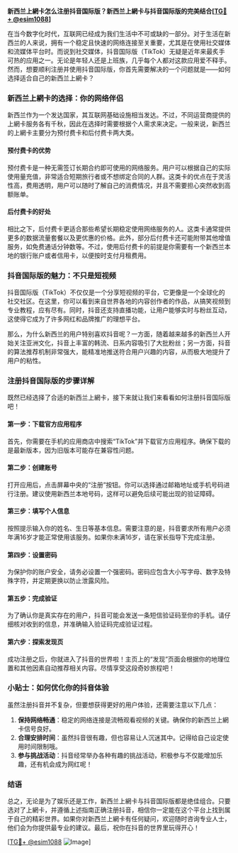 **新西兰上網卡怎么注册抖音国际版？新西兰上網卡与抖音国际版的完美结合[[TG💪+ @esim1088](https://t.me/s/esim1088)]**

在当今数字化时代，互联网已经成为我们生活中不可或缺的一部分。对于生活在新西兰的人来说，拥有一个稳定且快速的网络连接至关重要，尤其是在使用社交媒体和流媒体平台时。而说到社交媒体，抖音国际版（TikTok）无疑是近年来最炙手可热的应用之一。无论是年轻人还是上班族，几乎每个人都对这款应用爱不释手。然而，想要顺利注册并使用抖音国际版，你首先需要解决的一个问题就是——如何选择适合自己的新西兰上網卡？

### 新西兰上網卡的选择：你的网络伴侣

新西兰作为一个发达国家，其互联网基础设施相当发达。不过，不同运营商提供的上網卡服务各有千秋，因此在选择时需要根据个人需求来决定。一般来说，新西兰的上網卡主要分为预付费卡和后付费卡两大类。

#### 预付费卡的优势
预付费卡是一种无需签订长期合约即可使用的网络服务。用户可以根据自己的实际使用量充值，非常适合短期旅行者或不想绑定合同的人群。这类卡的优点在于灵活性高，费用透明，用户可以随时了解自己的消费情况，并且不需要担心突然收到高额账单。

#### 后付费卡的好处
相比之下，后付费卡更适合那些希望长期稳定使用网络服务的人。这类卡通常提供更多的数据流量套餐以及更优惠的价格。此外，部分后付费卡还可能附带其他增值服务，如免费通话分钟数等。不过，使用后付费卡的前提是你需要有一个新西兰本地的银行账户或者信用卡，以便按时支付月租费用。

### 抖音国际版的魅力：不只是短视频

抖音国际版（TikTok）不仅仅是一个分享短视频的平台，它更像是一个全球化的社交社区。在这里，你可以看到来自世界各地的内容创作者的作品，从搞笑视频到专业教程，应有尽有。同时，抖音还支持直播功能，让用户能够实时与粉丝互动，这使得它成为了许多网红和品牌推广的理想平台。

那么，为什么新西兰的用户特别喜欢抖音呢？一方面，随着越来越多的新西兰人开始关注亚洲文化，抖音上丰富的韩流、日系内容吸引了大批粉丝；另一方面，抖音的算法推荐机制非常强大，能精准地推送符合用户兴趣的内容，从而极大地提升了用户的粘性。

### 注册抖音国际版的步骤详解

既然已经选择了合适的新西兰上網卡，接下来就让我们来看看如何注册抖音国际版吧！

#### 第一步：下载官方应用程序
首先，你需要在手机的应用商店中搜索“TikTok”并下载官方应用程序。确保下载的是最新版本，因为旧版本可能存在兼容性问题。

#### 第二步：创建账号
打开应用后，点击屏幕中央的“注册”按钮。你可以选择通过邮箱地址或手机号码进行注册。建议使用新西兰本地号码，这样可以避免后续可能出现的验证障碍。

#### 第三步：填写个人信息
按照提示输入你的姓名、生日等基本信息。需要注意的是，抖音要求所有用户必须年满16岁才能正常使用该服务。如果你未满16岁，请在家长指导下完成注册。

#### 第四步：设置密码
为保护你的账户安全，请务必设置一个强密码。密码应包含大小写字母、数字及特殊字符，并定期更换以防止泄露风险。

#### 第五步：完成验证
为了确认你是真实存在的用户，抖音可能会发送一条短信验证码至你的手机。请仔细核对收到的信息，并准确输入验证码完成验证过程。

#### 第六步：探索发现页
成功注册之后，你就进入了抖音的世界啦！主页上的“发现”页面会根据你的地理位置和其他因素自动推荐相关内容。尽情享受这段奇妙旅程吧！

### 小贴士：如何优化你的抖音体验

虽然注册抖音并不复杂，但要想获得更好的用户体验，还需要注意以下几点：

1. **保持网络畅通**：稳定的网络连接是流畅观看视频的关键。确保你的新西兰上網卡信号良好。
2. **合理安排时间**：虽然抖音很有趣，但也容易让人沉迷其中。记得给自己设定使用时间限制哦。
3. **参与挑战活动**：抖音经常举办各种有趣的挑战活动，积极参与不仅能增加乐趣，还有机会成为网红呢！

### 结语

总之，无论是为了娱乐还是工作，新西兰上網卡与抖音国际版都是绝佳组合。只要选对了上網卡，并遵循上述指南正确注册抖音，相信你一定能在这个平台上找到属于自己的精彩世界。如果你对新西兰上網卡有任何疑问，欢迎随时咨询专业人士，他们会为你提供最专业的建议。最后，祝你在抖音的世界里玩得开心！

[[TG💪+ @esim1088](https://t.me/s/esim1088) ![Image](https://i.postimg.cc/4NQfJmqS/Snipaste-2025-05-13-00-14-12.png)]
